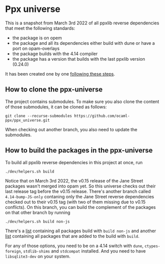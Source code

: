 # Ppx universe

This is a snapshot from March 3rd 2022 of all ppxlib reverse dependencies that meet the following standards:
- the package is on opem
- the package and all its dependencies either build with dune or have a port on opam-overlays
- the package builds with the 4.14 compiler
- the package has a version that builds with the last ppxlib version (0.24.0)

It has been created one by one [following these steps](dev/every_step.sh).

## How to clone the ppx-universe
The project contains submodules. To make sure you also clone the content of those submodules, it can be cloned as follows:
```
git clone --recurse-submodules https://github.com/ocaml-ppx/ppx_universe.git
```

When checking out another branch, you also need to update the submodules.

## How to build the packages in the ppx-universe
To build all ppxlib reverse dependencies in this project at once, run
```
./dev/helpers.sh build
```

Notice that on March 3rd 2022, the v0.15 release of the Jane Street packages wasn't merged into opam yet. So this universe checks out their last release tag before the v0.15 release. There's another branch called `4.14-bump-JS-only` contaning only the Jane Street reverse dependencies checked out to their v0.15 tag (with two of them missing due to v0.15 conflicts). On this branch, you can build the complement of the packages on that other branch by running
```
./dev/helpers.sh build non-js
```

There's a [list](rev-deps/.deps) containing all packages build with `build non-js` and another [list](rev-deps/.js-deps) containing all packages that are added to the build with `build`.

For any of those options, you need to be on a 4.14 switch with `dune`, `ctypes-foreign`, `stdlib-shims` and `stdcompat` installed. And you need to have `libsqlite3-dev` on your system.
